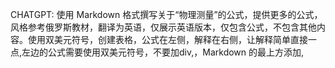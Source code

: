 
CHATGPT:
使用 Markdown 格式撰写关于“物理测量”的公式，提供更多的公式，风格参考俄罗斯教材，翻译为英语，仅展示英语版本，仅包含公式，不包含其他内容。使用双美元符号，创建表格，公式在左侧，解释在右侧，让解释简单直接一点,左边的公式需要使用双美元符号，不要加div,，Markdown 的最上方添加, <style> 
.markdown-section {
    padding: 0.5rem 20px;
}
</style>
